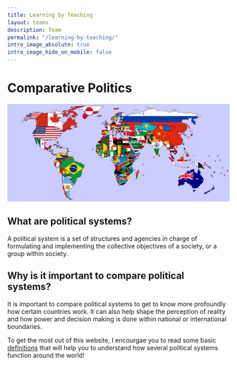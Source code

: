 ```yaml
---
title: Learning by Teaching
layout: teams
description: Team
permalink: "/learning-by-teaching/"
intro_image_absolute: true
intro_image_hide_on_mobile: false
---
```

# Comparative Politics <br>

<img src='/images/world.png' width=600 aligned=right>


## What are political systems? <br>

A political system is a set of structures and agencies in charge of formulating and implementing the collective objectives of a society, or a group within society. 


## Why is it important to compare political systems? <br>

It is important to compare political systems to get to know more profoundly how certain countries work. It can also help shape the perception of reality and how power and decision making is done within national or international boundaries. 

To get the most out of this website, I encourgae you to read some basic [definitions](/learning-by-teaching/definitions/) that will help you to understand how several political systems function around the world!



